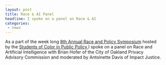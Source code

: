 ```yaml
---
layout: post
title: Race & AI Panel
headline: I spoke on a panel on Race & AI
categories:
 - news
---
```


As a part of the week long [8th Annual Race and Policy Symposium](https://www.facebook.com/events/190587001545113/) hosted by the [Students of Color in Public Policy ](https://gspp.berkeley.edu/student-life/gspp-student-groups/students-of-color-in-public-policy-scipp) I spoke on a panel on Race and Artificial Intelligence with Brian Hofer of the City of Oakland Privacy Advisory Commission and moderated by Antoinette Davis of Impact Justice.  
